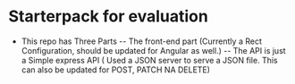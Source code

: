 # Starterpack for evaluation

- This repo has Three Parts
    -- The front-end part (Currently a Rect Configuration, should be updated for Angular as well.)
    -- The API is just a Simple express API ( Used a JSON server to serve a JSON file. This can also be updated for POST, PATCH NA DELETE)
